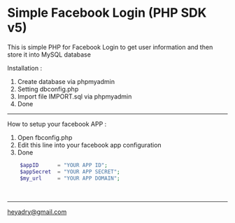 # Simple Facebook Login (PHP SDK v5)
This is simple PHP for Facebook Login to get user information and then store it into MySQL database

Installation : <br>
<ol>
    <li>Create database via phpmyadmin</li>
    <li>Setting dbconfig.php</li>
    <li>Import file IMPORT.sql via phpmyadmin</li>
    <li>Done</li>
</ol>

<hr>

How to setup your facebook APP :
<ol>
    <li>Open fbconfig.php</li>
    <li>Edit this line into your facebook app configuration</li>
    <li>Done</li>
</ol>

```php
    $appID      = "YOUR APP ID";
    $appSecret  = "YOUR APP SECRET";
    $my_url     = "YOUR APP DOMAIN";
```

<br>
<hr>

heyadry@gmail.com
